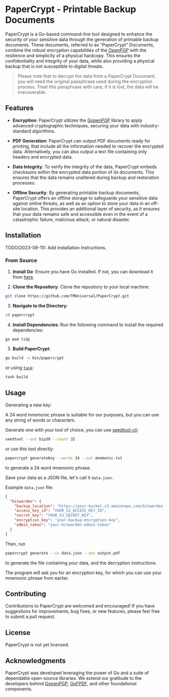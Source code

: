 # PaperCrypt - Printable Backup Documents

PaperCrypt is a Go-based command-line tool designed to enhance the security of your sensitive data through the
generation of printable backup documents.
These documents, referred to as "PaperCrypt" Documents, combine the robust
encryption capabilities of the [OpenPGP](https://gopenpgp.org/)
with the resilience and simplicity of a physical hardcopy.
This ensures the confidentiality and integrity of your data,
while also providing a physical backup that is not susceptible to digital threats.

> Please note that to decrypt the data from a PaperCrypt Document, you will need the original passphrase used during the
> encryption process.
> Treat this passphrase with care; if it is lost, the data will be irrecoverable.

## Features

- **Encryption**: PaperCrypt utilizes the [GopenPGP](https://gopenpgp.org/) library to apply advanced cryptographic
  techniques, securing your data with industry-standard algorithms.

- **PDF Generation**: PaperCrypt can output PDF documents ready for printing, that include all the information needed to
  recover the encrypted data. Alternatively, you can also output a text file containing only headers and encrypted data.

- **Data Integrity**: To verify the integrity of the data, PaperCrypt embeds checksums within the encrypted data portion
  of its documents. This ensures that the data remains unaltered during backup and restoration processes.

- **Offline Security**: By generating printable backup documents, PaperCrypt offers an offline storage to
  safeguards your sensitive data against online threats, as well as an option to store your data in an off-site
  location.
  This provides an additional layer of security, as it ensures that your data remains safe and accessible even in the
  event of a catastrophic failure, malicious attack, or natural disaster.

## Installation

TODO(2023-08-11): Add installation instructions.

### From Source

1. **Install Go**: Ensure you have Go installed. If not, you can download it from [here](https://go.dev/dl/).

2. **Clone the Repository**: Clone the repository to your local machine:

```bash
git clone https://github.com/TMUniversal/PaperCrypt.git
```

3. **Navigate to the Directory**:

```bash
cd papercrypt
```

4. **Install Dependencies**: Run the following command to install the required dependencies:

```bash
go mod tidy
```

5. **Build PaperCrypt**:

```bash
go build -o bin/papercrypt
```

or using [`task`](https://taskfile.dev/#/installation):

```bash
task build
```

## Usage

Generating a new key:

A 24 word mnemonic phrase is suitable for our purposes,
but you can use any string of words or characters.

Generate one with your tool of choice,
you can use [seedtool-cli](https://github.com/BlockchainCommons/seedtool-cli):

```bash
seedtool --out bip39 --count 32
```

or use this tool directly:

```bash
papercrypt generateKey --words 24 --out mnemonic.txt
```

to generate a 24 word mnemonic phrase.

Save your data as a JSON file, let's call it `data.json`.

Example `data.json` file:

```json
{
  "bitwarden": {
    "backup_location": "https://your-bucket.s3.amazonaws.com/bitwarden-backup.tar.gz",
    "access_key_id": "YOUR_S3_ACCESS_KEY_ID",
    "secret_key": "YOUR_S3_SECRET_KEY",
    "encryption_key": "your-backup-encryption-key",
    "admin_token": "your-bitwarden-admin-token"
  }
}
```

Then, run

```bash
papercrypt generate --in data.json --out output.pdf
```

to generate the file containing your data, and the decryption instructions.

The program will ask you for an encryption key,
for which you can use your mnemonic phrase from earlier.

## Contributing

Contributions to PaperCrypt are welcomed and encouraged! If you have suggestions for improvements, bug fixes, or new
features, please feel free to submit a pull request.

## License

PaperCrypt is not yet licensed.

## Acknowledgments

PaperCrypt was developed leveraging the power of Go and a suite of dependable open-source libraries.
We extend our gratitude to the developers behind
[GopenPGP](https://github.com/ProtonMail/gopenpgp), [GoFPDF](https://github.com/jung-kurt/gofpdf),
and other foundational components.
